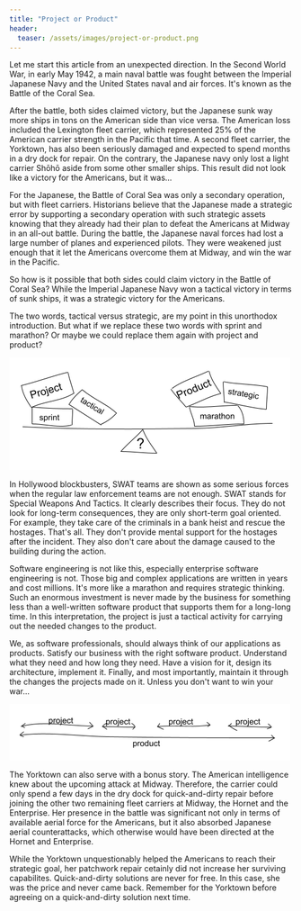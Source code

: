 ```yaml
---
title: "Project or Product"
header:
  teaser: /assets/images/project-or-product.png
---
```

Let me start this article from an unexpected direction. In the Second World War, in early May 1942, a main naval battle was fought between the Imperial Japanese Navy and the United States naval and air forces. It's known as the Battle of the Coral Sea.

After the battle, both sides claimed victory, but the Japanese sunk way more ships in tons on the American side than vice versa. The American loss included the Lexington fleet carrier, which represented 25% of the American carrier strength in the Pacific that time. A second fleet carrier, the Yorktown, has also been seriously damaged and expected to spend months in a dry dock for repair. On the contrary, the Japanese navy only lost a light carrier Shōhō aside from some other smaller ships. This result did not look like a victory for the Americans, but it was...

For the Japanese, the Battle of Coral Sea was only a secondary operation, but with fleet carriers. Historians believe that the Japanese made a strategic error by supporting a secondary operation with such strategic assets knowing that they already had their plan to defeat the Americans at Midway in an all-out battle. During the battle, the Japanese naval forces had lost a large number of planes and experienced pilots. They were weakened just enough that it let the Americans overcome them at Midway, and win the war in the Pacific.

So how is it possible that both sides could claim victory in the Battle of Coral Sea? While the Imperial Japanese Navy won a tactical victory in terms of sunk ships, it was a strategic victory for the Americans.

The two words, tactical versus strategic, are my point in this unorthodox introduction. But what if we replace these two words with sprint and marathon? Or maybe we could replace them again with project and product?

![](/assets/images/project-or-product.png)

In Hollywood blockbusters, SWAT teams are shown as some serious forces when the regular law enforcement teams are not enough. SWAT stands for Special Weapons And Tactics. It clearly describes their focus. They do not look for long-term consequences, they are only short-term goal oriented. For example, they take care of the criminals in a bank heist and rescue the hostages. That's all. They don't provide mental support for the hostages after the incident. They also don't care about the damage caused to the building during the action.

Software engineering is not like this, especially enterprise software engineering is not. Those big and complex applications are written in years and cost millions. It's more like a marathon and requires strategic thinking. Such an enormous investment is never made by the business for something less than a well-written software product that supports them for a long-long time. In this interpretation, the project is just a tactical activity for carrying out the needed changes to the product.

We, as software professionals, should always think of our applications as products. Satisfy our business with the right software product. Understand what they need and how long they need. Have a vision for it, design its architecture, implement it. Finally, and most importantly, maintain it through the changes the projects made on it. Unless you don't want to win your war...

![](/assets/images/projects-over-product.png)

The Yorktown can also serve with a bonus story. The American intelligence knew about the upcoming attack at Midway. Therefore, the carrier could only spend a few days in the dry dock for quick-and-dirty repair before joining the other two remaining fleet carriers at Midway, the Hornet and the Enterprise. Her presence in the battle was significant not only in terms of available aerial force for the Americans, but it also absorbed Japanese aerial counterattacks, which otherwise would have been directed at the Hornet and Enterprise.

While the Yorktown unquestionably helped the Americans to reach their strategic goal, her patchwork repair cetainly did not increase her surviving capabilites. Quick-and-dirty solutions are never for free. In this case, she was the price and never came back. Remember for the Yorktown before agreeing on a quick-and-dirty solution next time.